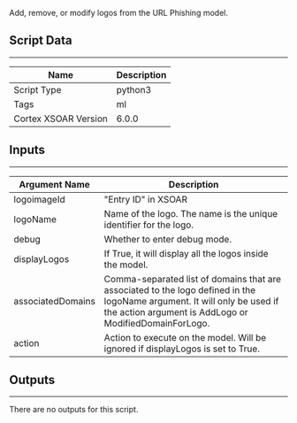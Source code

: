 Add, remove, or modify logos from the URL Phishing model.

## Script Data
---

| **Name** | **Description** |
| --- | --- |
| Script Type | python3 |
| Tags | ml |
| Cortex XSOAR Version | 6.0.0 |

## Inputs
---

| **Argument Name** | **Description** |
| --- | --- |
| logoimageId | "Entry ID" in XSOAR |
| logoName | Name of the logo. The name is the unique identifier for the logo. |
| debug | Whether to enter debug mode. |
| displayLogos | If True, it will display all the logos inside the model. |
| associatedDomains | Comma-separated list of domains that are associated to the logo defined in the logoName argument. It will only be used if the action argument is AddLogo or ModifiedDomainForLogo. |
| action | Action to execute on the model. Will be ignored if displayLogos is set to True. |

## Outputs
---
There are no outputs for this script.
